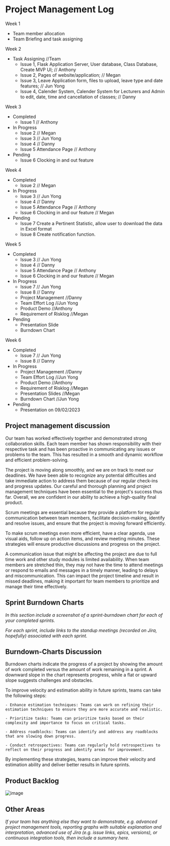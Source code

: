 # Project Management Log

Week 1 
  - Team member allocation
  - Team Briefing and task assigning

Week 2
  - Task Assigning //Team
    - Issue 1, Flask Application Server, User database, Class Database, Create MVP UI; // Anthony
    - Issue 2, Pages of website/application; // Megan
    - Issue 3, Leave Application form, files to upload, leave type and date features; // Jun Yong
    - Issue 4, Calender System, Calender System for Lecturers and Admin to edit, date, time and cancellation of classes; // Danny

Week 3
  - Completed
      - Issue 1 // Anthony
  - In Progress
      - Issue 2 // Megan 
      - Issue 3 // Jun Yong
      - Issue 4 // Danny
      - Issue 5 Attendance Page // Anthony
  - Pending
      - Issue 6 Clocking in and out feature

Week 4 
  - Completed
      - Issue 2 // Megan 
  - In Progress
      - Issue 3 // Jun Yong
      - Issue 4 // Danny
      - Issue 5 Attendance Page // Anthony
      - Issue 6 Clocking in and our feature // Megan
  - Pending
      - Issue 7 Create a Pertinent Statistic, allow user to download the data in Excel format
      - Issue 8 Create notification function.

Week 5
  - Completed
      - Issue 3 // Jun Yong
      - Issue 4 // Danny
      - Issue 5 Attendance Page // Anthony
      - Issue 6 Clocking in and our feature // Megan
  - In Progress
      - Issue 7 // Jun Yong
      - Issue 8 // Danny 
      - Project Management  //Danny
      - Team Effort Log //Jun Yong
      - Product Demo //Anthony
      - Requirement of Risklog //Megan
  - Pending
      - Presentation Slide
      - Burndown Chart

Week 6
  - Completed
      - Issue 7 // Jun Yong
      - Issue 8 // Danny 
  - In Progress
      - Project Management  //Danny
      - Team Effort Log //Jun Yong
      - Product Demo //Anthony
      - Requirement of Risklog //Megan
      - Presentation Slides //Megan
      - Burndown Chart //Jun Yong
  - Pending
      - Presentation on 09/02/2023


## Project management discussion

Our team has worked effectively together and demonstrated strong collaboration skills. Each team member has shown responsibility with their respective task and has been proactive in communicating any issues or problems to the team. This has resulted in a smooth and dynamic workflow and efficient problem-solving.

The project is moving along smoothly, and we are on track to meet our deadlines. We have been able to recognize any potential difficulties and take immediate action to address them because of our regular check-ins and progress updates. Our careful and thorough planning and project management techniques have been essential to the project's success thus far. Overall, we are confident in our ability to achieve a high-quality final product. 

Scrum meetings are essential because they provide a platform for regular communication between team members, facilitate decision-making, identify and resolve issues, and ensure that the project is moving forward efficiently.

To make scrum meetings even more efficient, have a clear agenda, use visual aids, follow up on action items, and review meeting minutes. These strategies will ensure productive discussions and progress on the project.

A communication issue that might be affecting the project are due to full time work and other study modules is limited availability. When team members are stretched thin, they may not have the time to attend meetings or respond to emails and messages in a timely manner, leading to delays and miscommunication. This can impact the project timeline and result in missed deadlines, making it important for team members to prioritize and manage their time effectively.


## Sprint Burndown Charts

*In this section include a screenshot of a sprint-burndown chart for each of your completed sprints.*

*For each sprint, include links to the standup meetings (recorded on Jira, hopefully) associated with each sprint.*

## Burndown-Charts Discussion

Burndown charts indicate the progress of a project by showing the amount of work completed versus the amount of work remaining in a sprint. A downward slope in the chart represents progress, while a flat or upward slope suggests challenges and obstacles.

To improve velocity and estimation ability in future sprints, teams can take the following steps:

    - Enhance estimation techniques: Teams can work on refining their estimation techniques to ensure they are more accurate and realistic.

    - Prioritize tasks: Teams can prioritize tasks based on their complexity and importance to focus on critical tasks.

    - Address roadblocks: Teams can identify and address any roadblocks that are slowing down progress.

    - Conduct retrospectives: Teams can regularly hold retrospectives to reflect on their progress and identify areas for improvement.

By implementing these strategies, teams can improve their velocity and estimation ability and deliver better results in future sprints.

## Product Backlog
![image](https://user-images.githubusercontent.com/122019386/217577553-528e8eac-0db5-47c2-8fbc-1ec77664905f.png)

## Other Areas
*If your team has anything else they want to demonstrate, e.g. advanced project management tools, reporting graphs with suitable explanation and interpretation, advanced use of Jira (e.g. issue links, epics, versions), or continuous integration tools, then include a summary here.*

